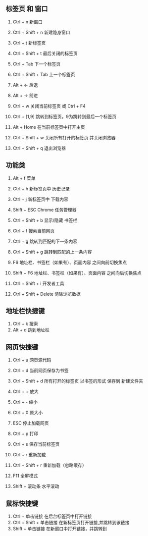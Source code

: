 ## 标签页 和 窗口
1. Ctrl + n             新窗口
1. Ctrl + Shift + n     新建隐身窗口

1. Ctrl + t             新标签页
1. Ctrl + Shift + t     最后关闭的标签页

1. Ctrl + Tab           下一个标签页
1. Ctrl + Shift + Tab   上一个标签页

1. Alt + ←              后退
1. Alt + →              前进

1. Ctrl + w             关闭当前标签页  或  Ctrl + F4
1. Ctrl + [1,9]         跳转到标签页，9为跳转到最后一个标签页

1. Alt + Home           在当前标签页中打开主页

1. Ctrl + Shift + w     关闭所有打开的标签页 并关闭浏览器
1. Ctrl + Shift + q     退出浏览器

## 功能类
1. Alt + f                 菜单
1. Ctrl + h                新标签页中 历史记录
1. Ctrl + j                新标签页中 下载内容
1. Shift + ESC             Chrome 任务管理器

1. Ctrl + Shift + b        显示/隐藏 书签栏

1. Ctrl + f                搜索当前网页
1. Ctrl + g                跳转到匹配的下一条内容
1. Ctrl + Shift + g        跳转到匹配的上一条内容
 
1. F6                      地址栏、书签栏（如果有）、页面内容 之间向前切换焦点
1. Shift + F6              地址栏、书签栏（如果有）、页面内容 之间向后切换焦点
 
1. Ctrl + Shift + i        开发者工具
1. Ctrl + Shift + Delete   清除浏览数据

## 地址栏快捷键
1. Ctrl + k    搜索
1. Alt + d     跳到地址栏

## 网页快捷键
1. Ctrl + u                 网页源代码
 
1. Ctrl + d                 当前网页保存为书签
1. Ctrl + Shift + d         所有打开的标签页 以书签的形式 保存到 新建文件夹
 
1. Ctrl + +                 放大
1. Ctrl + -                 缩小
1. Ctrl + 0                 原大小
 
1. ESC                      停止加载网页

1. Ctrl + p                 打印
1. Ctrl + s                 保存当前标签页
 
1. Ctrl + r                 重新加载
1. Ctrl + Shift + r         重新加载（忽略缓存）
 
1. F11                      全屏模式
1. Shift + 滚动条           水平滚动
 
## 鼠标快捷键
1. Ctrl + 单击链接             在后台标签页中打开链接
1. Ctrl + Shift + 单击链接     在新标签页打开链接,并跳转到该链接
1. Shift + 单击链接            在新窗口中打开链接，并跳转到
